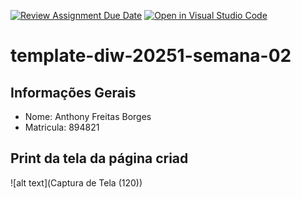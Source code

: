 [![Review Assignment Due Date](https://classroom.github.com/assets/deadline-readme-button-22041afd0340ce965d47ae6ef1cefeee28c7c493a6346c4f15d667ab976d596c.svg)](https://classroom.github.com/a/T_SLJQ6l)
[![Open in Visual Studio Code](https://classroom.github.com/assets/open-in-vscode-2e0aaae1b6195c2367325f4f02e2d04e9abb55f0b24a779b69b11b9e10269abc.svg)](https://classroom.github.com/online_ide?assignment_repo_id=18298169&assignment_repo_type=AssignmentRepo)
# template-diw-20251-semana-02

## Informações Gerais
- Nome: Anthony Freitas Borges
- Matricula: 894821

## Print da tela da página criad
![alt text](Captura de Tela (120))
